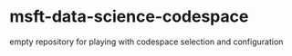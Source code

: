 # msft-data-science-codespace
empty repository for playing with codespace selection and configuration
